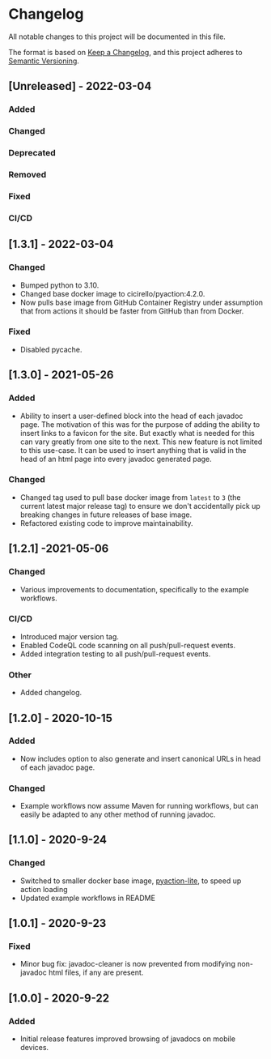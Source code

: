 # Changelog
All notable changes to this project will be documented in this file.

The format is based on [Keep a Changelog](https://keepachangelog.com/en/1.0.0/),
and this project adheres to [Semantic Versioning](https://semver.org/spec/v2.0.0.html).

## [Unreleased] - 2022-03-04

### Added
  
### Changed

### Deprecated

### Removed

### Fixed

### CI/CD


## [1.3.1] - 2022-03-04
  
### Changed
* Bumped python to 3.10.
* Changed base docker image to cicirello/pyaction:4.2.0.
* Now pulls base image from GitHub Container Registry under
  assumption that from actions it should be faster from GitHub than
  from Docker.

### Fixed
* Disabled pycache.


## [1.3.0] - 2021-05-26

### Added
* Ability to insert a user-defined block into the head of each javadoc page. The
  motivation of this was for the purpose of adding the ability to insert links to
  a favicon for the site. But exactly what is needed for this can vary greatly from
  one site to the next. This new feature is not limited to this use-case. It can be
  used to insert anything that is valid in the head of an html page into every
  javadoc generated page.
  
### Changed
* Changed tag used to pull base docker image from `latest` to `3` (the current
  latest major release tag) to ensure we don't accidentally pick up breaking 
  changes in future releases of base image.
* Refactored existing code to improve maintainability.


## [1.2.1] -2021-05-06

### Changed
* Various improvements to documentation, specifically to the example
  workflows.

### CI/CD
* Introduced major version tag.
* Enabled CodeQL code scanning on all push/pull-request events.
* Added integration testing to all push/pull-request events.

### Other
* Added changelog.


## [1.2.0] - 2020-10-15

### Added
* Now includes option to also generate and insert canonical URLs in head of each javadoc page.

### Changed
* Example workflows now assume Maven for running workflows, but can easily be adapted 
  to any other method of running javadoc.

## [1.1.0] - 2020-9-24

### Changed
* Switched to smaller docker base image, 
  [pyaction-lite](https://github.com/cicirello/pyaction-lite), to speed up action loading
* Updated example workflows in README

## [1.0.1] - 2020-9-23

### Fixed
* Minor bug fix: javadoc-cleaner is now prevented from 
  modifying non-javadoc html files, if any are present.

## [1.0.0] - 2020-9-22

### Added
* Initial release features improved browsing of javadocs on mobile devices.

